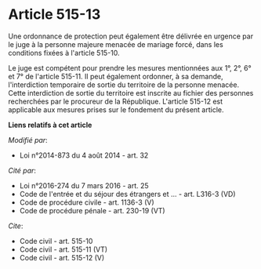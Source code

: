 # Article 515-13

Une ordonnance de protection peut également être délivrée en urgence par le juge à la personne majeure menacée de mariage
forcé, dans les conditions fixées à l'article 515-10. 

Le juge est compétent pour prendre les mesures mentionnées aux 1°, 2°, 6° et 7° de l'article 515-11. Il peut également
ordonner, à sa demande, l'interdiction temporaire de sortie du territoire de la personne menacée. Cette interdiction de
sortie du territoire est inscrite au fichier des personnes recherchées par le procureur de la République. L'article 515-12
est applicable aux mesures prises sur le fondement du présent article.

**Liens relatifs à cet article**

_Modifié par_:

  - Loi n°2014-873 du 4 août 2014 - art. 32

_Cité par_:

  - Loi n°2016-274 du 7 mars 2016 - art. 25
  - Code de l'entrée et du séjour des étrangers et ... - art. L316-3 (VD)
  - Code de procédure civile - art. 1136-3 (V)
  - Code de procédure pénale - art. 230-19 (VT)

_Cite_:

  - Code civil - art. 515-10
  - Code civil - art. 515-11 (VT)
  - Code civil - art. 515-12 (V)
